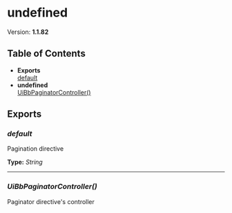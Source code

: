 # undefined


Version: **1.1.82**


## Table of Contents
- **Exports**<br/>    <a href="#default">default</a><br/>
- **undefined**<br/>    <a href="#UiBbPaginatorController">UiBbPaginatorController()</a><br/>

## Exports

### <a name="default"></a>*default*

Pagination directive

**Type:** *String*


---

### <a name="UiBbPaginatorController"></a>*UiBbPaginatorController()*

Paginator directive's controller
